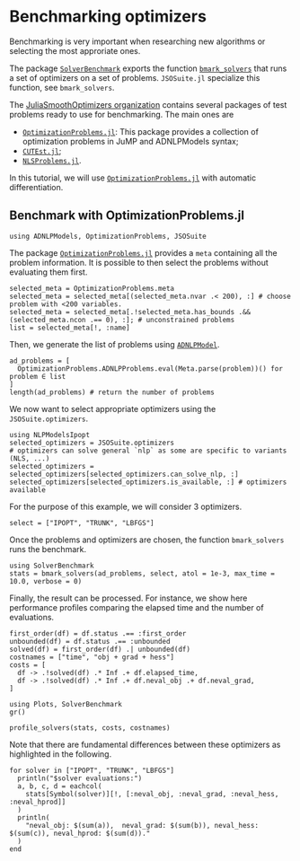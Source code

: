 # Benchmarking optimizers

Benchmarking is very important when researching new algorithms or selecting the most approriate ones.

The package [`SolverBenchmark`](https://github.com/JuliaSmoothOptimizers/SolverBenchmark.jl) exports the function [`bmark_solvers`](https://github.com/JuliaSmoothOptimizers/SolverBenchmark.jl/blob/main/src/bmark_solvers.jl) that runs a set of optimizers on a set of problems. `JSOSuite.jl` specialize this function, see `bmark_solvers`.

The [JuliaSmoothOptimizers organization](https://jso.dev) contains several packages of test problems ready to use for benchmarking. The main ones are

- [`OptimizationProblems.jl`](https://github.com/JuliaSmoothOptimizers/OptimizationProblems.jl): This package provides a collection of optimization problems in JuMP and ADNLPModels syntax;
- [`CUTEst.jl`](https://github.com/JuliaSmoothOptimizers/CUTEst.jl);
- [`NLSProblems.jl`](https://github.com/JuliaSmoothOptimizers/NLSProblems.jl).

In this tutorial, we will use [`OptimizationProblems.jl`](https://github.com/JuliaSmoothOptimizers/OptimizationProblems.jl) with automatic differentiation.

## Benchmark with OptimizationProblems.jl

```@example op
using ADNLPModels, OptimizationProblems, JSOSuite
```

The package [`OptimizationProblems.jl`](https://github.com/JuliaSmoothOptimizers/OptimizationProblems.jl) provides a `meta` containing all the problem information.
It is possible to then select the problems without evaluating them first.

```@example op
selected_meta = OptimizationProblems.meta
selected_meta = selected_meta[(selected_meta.nvar .< 200), :] # choose problem with <200 variables.
selected_meta = selected_meta[.!selected_meta.has_bounds .&& (selected_meta.ncon .== 0), :]; # unconstrained problems
list = selected_meta[!, :name]
```

Then, we generate the list of problems using [`ADNLPModel`](https://jso.dev/ADNLPModels.jl/dev/reference/#ADNLPModels.ADNLPModel-Union{Tuple{S},%20Tuple{Any,%20S}}%20where%20S).

```@example op
ad_problems = [
  OptimizationProblems.ADNLPProblems.eval(Meta.parse(problem))() for problem ∈ list
]
length(ad_problems) # return the number of problems
```

We now want to select appropriate optimizers using the `JSOSuite.optimizers`.

```@example op
using NLPModelsIpopt
selected_optimizers = JSOSuite.optimizers
# optimizers can solve general `nlp` as some are specific to variants (NLS, ...)
selected_optimizers = selected_optimizers[selected_optimizers.can_solve_nlp, :]
selected_optimizers[selected_optimizers.is_available, :] # optimizers available
```

For the purpose of this example, we will consider 3 optimizers.

```@example op
select = ["IPOPT", "TRUNK", "LBFGS"]
```

Once the problems and optimizers are chosen, the function `bmark_solvers` runs the benchmark.

```@example op
using SolverBenchmark
stats = bmark_solvers(ad_problems, select, atol = 1e-3, max_time = 10.0, verbose = 0)
```

Finally, the result can be processed. For instance, we show here performance profiles comparing the elapsed time and the number of evaluations.

```@example op
first_order(df) = df.status .== :first_order
unbounded(df) = df.status .== :unbounded
solved(df) = first_order(df) .| unbounded(df)
costnames = ["time", "obj + grad + hess"]
costs = [
  df -> .!solved(df) .* Inf .+ df.elapsed_time,
  df -> .!solved(df) .* Inf .+ df.neval_obj .+ df.neval_grad,
]

using Plots, SolverBenchmark
gr()

profile_solvers(stats, costs, costnames)
```

Note that there are fundamental differences between these optimizers as highlighted in the following.

```@example op
for solver in ["IPOPT", "TRUNK", "LBFGS"]
  println("$solver evaluations:")
  a, b, c, d = eachcol(
    stats[Symbol(solver)][!, [:neval_obj, :neval_grad, :neval_hess, :neval_hprod]]
  )
  println(
    "neval_obj: $(sum(a)),  neval_grad: $(sum(b)), neval_hess: $(sum(c)), neval_hprod: $(sum(d))."
  )
end
```
